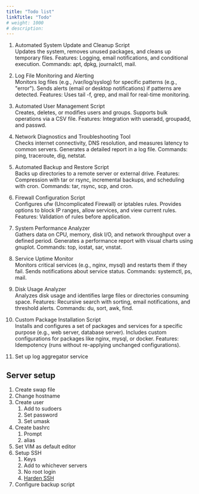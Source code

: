 ```yaml
---
title: "Todo list"
linkTitle: "Todo"
# weight: 1000
# description:
---
```


1. Automated System Update and Cleanup Script  
   Updates the system, removes unused packages, and cleans up temporary files.
   Features: Logging, email notifications, and conditional execution.
   Commands: apt, dpkg, journalctl, mail.

2. Log File Monitoring and Alerting  
   Monitors log files (e.g., /var/log/syslog) for specific patterns (e.g., "error").
   Sends alerts (email or desktop notifications) if patterns are detected.
   Features: Uses tail -f, grep, and mail for real-time monitoring.

3. Automated User Management Script  
   Creates, deletes, or modifies users and groups.
   Supports bulk operations via a CSV file.
   Features: Integration with useradd, groupadd, and passwd.

4. Network Diagnostics and Troubleshooting Tool  
   Checks internet connectivity, DNS resolution, and measures latency to common servers.
   Generates a detailed report in a log file.
   Commands: ping, traceroute, dig, netstat.

5. Automated Backup and Restore Script  
   Backs up directories to a remote server or external drive.
   Features: Compression with tar or rsync, incremental backups, and scheduling with cron.
   Commands: tar, rsync, scp, and cron.

6. Firewall Configuration Script  
   Configures ufw (Uncomplicated Firewall) or iptables rules.
   Provides options to block IP ranges, allow services, and view current rules.
   Features: Validation of rules before application.

7. System Performance Analyzer  
   Gathers data on CPU, memory, disk I/O, and network throughput over a defined period.
   Generates a performance report with visual charts using gnuplot.
   Commands: top, iostat, sar, vnstat.

8. Service Uptime Monitor  
   Monitors critical services (e.g., nginx, mysql) and restarts them if they fail.
   Sends notifications about service status.
   Commands: systemctl, ps, mail.

9.  Disk Usage Analyzer  
    Analyzes disk usage and identifies large files or directories consuming space.
    Features: Recursive search with sorting, email notifications, and threshold alerts.
    Commands: du, sort, awk, find.

10. Custom Package Installation Script  
    Installs and configures a set of packages and services for a specific purpose (e.g., web server, database server).
    Includes custom configurations for packages like nginx, mysql, or docker.
    Features: Idempotency (runs without re-applying unchanged configurations).

11. Set up log aggregator service

## Server setup

1. Create swap file
2. Change hostname
3. Create user
   1. Add to sudoers
   2. Set password
   3. Set umask
4. Create bashrc
   1. Prompt
   2. alias
5. Set VIM as default editor
6. Setup SSH
   1. Keys
   2. Add to whichever servers
   3. No root login
   4. [Harden SSH](https://medium.com/@jasonrigden/hardening-ssh-1bcb99cd4cef)
7. Configure backup script